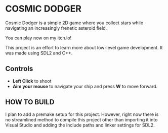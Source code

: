 # COSMIC DODGER

Cosmic Dodger is a simple 2D game where you collect stars while navigating an increasingly frenetic asteroid field.

You can play now on my itch.io!

This project is an effort to learn more about low-level game development. It was made using SDL2 and C++.


## Controls
- **Left Click** to shoot
- **Aim your mouse** to navigate your ship and press **W** to move forward.

## HOW TO BUILD
I plan to add a premake setup for this project. However, right now there is no streamlined method to compile this project other than importing it into Visual Studio and adding the include paths and linker settings for SDL2.
